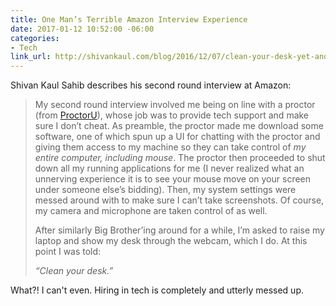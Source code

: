 ```yaml
---
title: One Man’s Terrible Amazon Interview Experience
date: 2017-01-12 10:52:00 -06:00
categories:
- Tech
link_url: http://shivankaul.com/blog/2016/12/07/clean-your-desk-yet-another-amazon-interview-experience.html
---
```


Shivan Kaul Sahib describes his second round interview at Amazon:

> My second round interview involved me being on line with a proctor (from [ProctorU](https://www.proctoru.com/)), whose job was to provide tech support and make sure I don’t cheat. As preamble, the proctor made me download some software, one of which spun up a UI for chatting with the proctor and giving them access to my machine so they can take control of *my entire computer, including mouse*. The proctor then proceeded to shut down all my running applications for me (I never realized what an unnerving experience it is to see your mouse move on your screen under someone else’s bidding). Then, my system settings were messed around with to make sure I can’t take screenshots. Of course, my camera and microphone are taken control of as well.
>
> After similarly Big Brother’ing around for a while, I’m asked to raise my laptop and show my desk through the webcam, which I do. At this point I was told:
>
> *“Clean your desk.”*

What?! I can't even. Hiring in tech is completely and utterly messed up.
